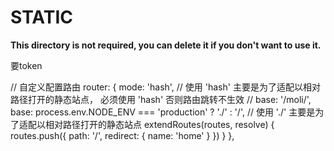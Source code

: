 # STATIC

**This directory is not required, you can delete it if you don't want to use it.**

要token

  // 自定义配置路由
  router: {
    mode: 'hash', // 使用 'hash' 主要是为了适配以相对路径打开的静态站点， 必须使用 'hash' 否则路由跳转不生效
    // base: '/moli/',
    base: process.env.NODE_ENV === 'production' ? './' : '/', // 使用 './' 主要是为了适配以相对路径打开的静态站点
    extendRoutes(routes, resolve) {
     routes.push({
      path: '/',
      redirect: {
       name: 'home'
      }
     })
    }
   },
